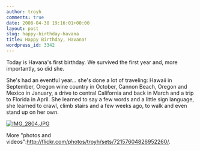 ```yaml
---
author: troyh
comments: true
date: 2008-04-30 19:16:01+00:00
layout: post
slug: happy-birthday-havana
title: Happy Birthday, Havana!
wordpress_id: 3342
---
```


Today is Havana's first birthday. We survived the first year and, more importantly, so did she.

She's had an eventful year... she's done a lot of traveling: Hawaii in September, Oregon wine country in October, Cannon Beach, Oregon and Mexico in January, a drive to central California and back in March and a trip to Florida in April. She learned to say a few words and a little sign language, she learned to crawl, climb stairs and a few weeks ago, to walk and even stand up on her own.

[![IMG_2804.JPG](http://farm4.static.flickr.com/3151/2456673487_cac36f8321.jpg)](http://www.flickr.com/photos/troyh/2456673487/)

More "photos and videos":http://flickr.com/photos/troyh/sets/72157604826952260/.
